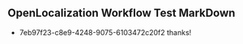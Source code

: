 ## OpenLocalization Workflow Test MarkDown
* 7eb97f23-c8e9-4248-9075-6103472c20f2 thanks!

<!--HONumber=Sep16_HO1-->


